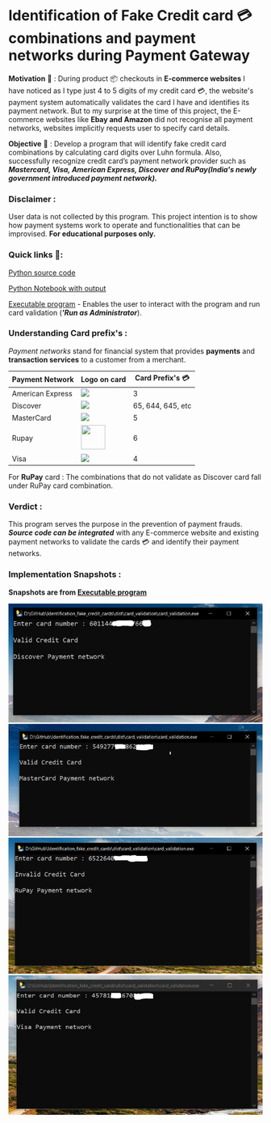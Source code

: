 # Identification of Fake Credit card :credit_card: combinations and payment networks during Payment Gateway
<b>Motivation</b> :thought_balloon: : During product :package: checkouts in <b>E-commerce websites</b> I have noticed as I type just 4 to 5 digits of my credit card :credit_card:, the website's payment system automatically validates the card I have and identifies its payment network. But to my surprise at the time of this project, the E-commerce websites like <b>Ebay and Amazon</b> did not recognise all payment networks, websites implicitly requests user to specify card details.

<b>Objective</b> :dart: : Develop a program that will identify fake credit card combinations by calculating card digits over Luhn formula. Also, successfully recognize credit card’s payment network provider such as <b><i>Mastercard, Visa, American Express, Discover and RuPay(India's newly government introduced payment network).</i></b>

### Disclaimer :
User data is not collected by this program. This project intention is to show how payment systems work to operate and functionalities that can be improvised. <b>For educational purposes only.</b>

### Quick links :link::
[Python source code](https://github.com/yuvaraja402/Identification_fake_credit_cards/blob/master/card_validation.py)

[Python Notebook with output](https://github.com/yuvaraja402/Identification_fake_credit_cards/blob/master/card_validation.ipynb)

[Executable program](https://github.com/yuvaraja402/Identification_fake_credit_cards/blob/master/dist/card_validation/card_validation.exe) - Enables the user to interact with the program and run card validation (<i><b>'Run as Administrator</i></b>).

### Understanding Card prefix's :
<i>Payment networks</i> stand for financial system that provides <b>payments</b> and <b>transaction services</b> to a customer from a merchant.

Payment Network | Logo on card | Card Prefix's :credit_card:
----------------|---------------|-------------------
American Express|<img src="https://img.icons8.com/cotton/48/000000/amex.png">|3
Discover|<img src="https://img.icons8.com/plasticine/48/000000/discover.png">|65, 644, 645, etc
MasterCard|<img src="https://img.icons8.com/color/48/000000/mastercard.png">|5
Rupay|<img src='https://uxwing.com/wp-content/themes/uxwing/download/10-brands-and-social-media/rupay-logo.png' width=48 height=48>|6
Visa|<img src="https://img.icons8.com/dusk/48/000000/visa.png">|4

For <b>RuPay</b> card : The combinations that do not validate as Discover card fall under RuPay card combination.

### Verdict : 
This program serves the purpose in the prevention of payment frauds. <i><b>Source code can be integrated</i></b> with any E-commerce website and existing payment networks to validate the cards :credit_card: and identify their payment networks.

### Implementation Snapshots :
<b>Snapshots are from [Executable program](https://github.com/yuvaraja402/Identification_fake_credit_cards/blob/master/dist/card_validation/card_validation.exe)</b>

<img src = 'https://github.com/yuvaraja402/Identification_fake_credit_cards/blob/master/output%20snapshots/discover.jpg' width=600>

<img src = 'https://github.com/yuvaraja402/Identification_fake_credit_cards/blob/master/output%20snapshots/mastercard.PNG' width=600>

<img src = 'https://github.com/yuvaraja402/Identification_fake_credit_cards/blob/master/output%20snapshots/rupay.PNG' width=600>

<img src = 'https://github.com/yuvaraja402/Identification_fake_credit_cards/blob/master/output%20snapshots/visa.PNG' width=600>
